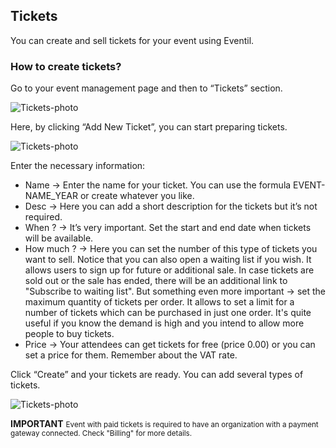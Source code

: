 ## Tickets

You can create and sell tickets for your event using Eventil.

### How to create tickets?

Go to your event management page and then to “Tickets” section.

<img src="/images/tickets1.svg" alt="Tickets-photo"/>

Here, by clicking “Add New Ticket”, you can start preparing tickets.

<img src="/images/tickets2.svg" alt="Tickets-photo"/>

Enter the necessary information:

* Name → Enter the name for your ticket. You can use the formula EVENT-NAME_YEAR or create whatever you like.
* Desc → Here you can add a short description for the tickets but it’s not required.
* When ? → It’s very important. Set the start and end date when tickets will be available.
* How much ? → Here you can set the number of this type of tickets you want to sell. Notice that you can also open a waiting list if you wish. It allows users to sign up for future or additional sale. In case tickets are sold out or the sale has ended, there will be an additional link to "Subscribe to waiting list". But something even more important → set the maximum quantity of tickets per order. It allows to set a limit for a number of tickets which can be purchased in just one order. It's quite useful if you know the demand is high and you intend to allow more people to buy tickets.
* Price → Your attendees can get tickets for free (price 0.00) or you can set a price for them. Remember about the VAT rate.

Click “Create” and your tickets are ready.
You can add several types of tickets.

<img src="/images/tickets3.svg" alt="Tickets-photo"/>

<span class="tag is-success"><b>IMPORTANT</b></span>  <small>Event with paid tickets is required to have an organization with a payment gateway connected. Check "Billing" for more details.</small>

